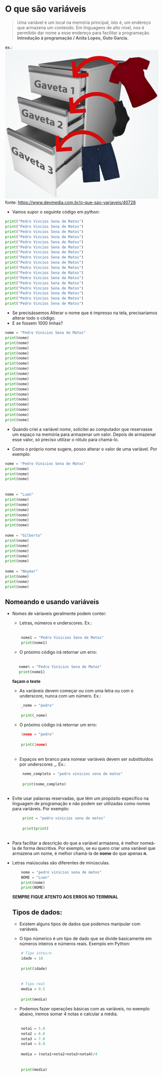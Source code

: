 # O que são variáveis 

> Uma variável é um local na memória principal, isto é, um endereço que armazena um conteúdo. Em linguagens de alto nível, nos é permitido dar
nome a esse endereço para facilitar a programação.  
**Introdução à programação / Anita Lopes, Guto Garcia.**


ex.: 
![](imagens/variavel.png)
fonte: https://www.devmedia.com.br/o-que-sao-variaveis/40728

* Vamos supor o seguinte código em python:

```python 
print("Pedro Vincios Sena de Matos")
print("Pedro Vincios Sena de Matos")
print("Pedro Vincios Sena de Matos")
print("Pedro Vincios Sena de Matos")
print("Pedro Vincios Sena de Matos")
print("Pedro Vincios Sena de Matos")
print("Pedro Vincios Sena de Matos")
print("Pedro Vincios Sena de Matos")
print("Pedro Vincios Sena de Matos")
print("Pedro Vincios Sena de Matos")
print("Pedro Vincios Sena de Matos")
print("Pedro Vincios Sena de Matos")
print("Pedro Vincios Sena de Matos")
print("Pedro Vincios Sena de Matos")
print("Pedro Vincios Sena de Matos")
print("Pedro Vincios Sena de Matos")
print("Pedro Vincios Sena de Matos")

```

* Se precisássemos Alterar o nome que é impresso na tela, precisariamos alterar todo o código. 
* E se fossem 1000 linhas?

```python 
nome = "Pedro Vinicios Sena de Matos"
print(nome)
print(nome)
print(nome)
print(nome)
print(nome)
print(nome)
print(nome)
print(nome)
print(nome)
print(nome)
print(nome)
print(nome)
print(nome)
print(nome)
print(nome)
print(nome)
print(nome)
```

* Quando criei a variável *nome*, solicitei ao computador que reservasse um espaço na memória para armazenar um valor. Depois de armazenar esse valor, só preciso utilizar o rótulo para chamá-lo.

* Como o próprio nome sugere, posso alterar o valor de uma variável. Por exemplo:

```python 
nome = "Pedro Vinicios Sena de Matos"
print(nome)
print(nome)
print(nome)


nome = "Luan"
print(nome)
print(nome)
print(nome)
print(nome)
print(nome)
print(nome)

nome = "Gilberto"
print(nome)
print(nome)
print(nome)
print(nome)
print(nome)

nome = "Neymar"
print(nome)
print(nome)
print(nome)
```

## Nomeando e usando variáveis 

* Nomes de váriaveis geralmente podem conter:
    * Letras, números e underscores.
    Ex.:

    ```python

        nome1 = "Pedro Vinicios Sena de Matos"
        print(nome1)
    ```

    * O próximo código irá retornar um erro:

     ```python

        nome% = "Pedro Vinicios Sena de Matos"
        print(nome1)
    ```
    **façam o teste**

    * As variáveis devem começar ou com uma letra ou com o underscore, nunca com um número. Ex.:
    ```python
        _nome = "pedro"

        print(_nome)
    ```

    * O próximo código irá retornar um erro:
    ```python
        1nome = "pedro"

        print(1nome)
        
     ```

    * Espaços em branco para nomear variáveis devem ser substituídos por underscores _. Ex.:

```python
        nome_completo = "pedro vinicios sena de matos"

        print(nome_completo)
        
 ```

  *  Evite usar palavras reservadas, que têm um propósito específico na linguagem de programação e não podem ser utilizadas como nomes para variáveis. Por exemplo:


```python
        print = "pedro vinicios sena de matos"

        print(print)
        
 ```
  * Para facilitar a descrição do que a variável armazena, é melhor nomeá-la de forma descritiva. Por exemplo, se eu quero criar uma variável que armazena um nome, é melhor chamá-la de **nome** do que apenas **n**.

  * Letras maiúsculas são diferentes de minúsculas.

    ```python 
        nome = "pedro vinicios sena de matos"
        NOME = "Luan"
        print(nome)
        print(NOME)
    ```

    **SEMPRE FIQUE ATENTO AOS ERROS NO TERMINAL**

    ## Tipos de dados:

    * Existem alguns tipos de dados que podemos manipular com variáveis. 

    * O tipo númerico é um tipo de dado que se divide basicamente em números inteiros e números reais. Exemplo em Python:

    ```python 
        # Tipo inteiro
        idade = 10

        print(idade)


        # Tipo real
        media = 9.5

        print(media)

    ```

    * Podemos fazer operações básicas com as variáveis, no exemplo abaixo, iremos somar 4 notas e calcular a média.

    ```python

        nota1 = 5.0
        nota2 = 6.0
        nota3 = 7.0
        nota4 = 8.0

        media = (nota1+nota2+nota3+nota4)/4


        print(media)

    ```




